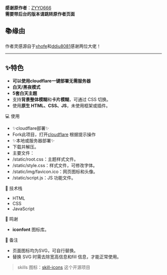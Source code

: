 
**感谢原作者**：[ZYYO666](https://github.com/ZYYO666/homepage)  
**需要带后台的版本请跳转原作者页面**



## 📚缘由 

作者灵感源自于[xhofe](https://github.com/xhofe/homepage)和[ddiu8081](https://github.com/ddiu8081/ddiu.io)感谢两位大佬！  


---

## ✨特色 

- **可以使用cloudflare一键部署无需服务器**  
- **白天/黑夜模式**  
- **5套白天主题**  
- 支持**背景整体模糊**和**卡片模糊**，可通过 CSS 切换。  
- 使用**原生 HTML、CSS、JS**，未使用框架或插件。


💻 使用

- ✨cloudflare部署✨
- Fork此项目，打开[cloudflare](https://dash.cloudflare.com)  根据提示操作
- ✨本地或服务器部署✨
- 下载并解压。
- 主要文件：
- /static/root.css：主题样式文件。
- /static/style.css：样式文件，可修改字体。
- /static/img/favicon.ico：网页图标和头像。
- /static/script.js：JS 功能文件。

🧠 技术栈

- HTML
- CSS
- JavaScript

🙏 鸣谢

- **iconfont** 图标库。

📌 备注

- 页面图标均为SVG，可自行替换。
- 替换 SVG 时需去除宽高信息和fill 信息，才能正常使用。

> skills 图标：[skill-icons](https://github.com/tandpfun/skill-icons) 这个开源项目


